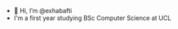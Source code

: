 - 👋 Hi, I’m @exhabafti
- I'm a first year studying BSc Computer Science at UCL
<!---
bini6923/bini6923 is a ✨ special ✨ repository because its `README.md` (this file) appears on your GitHub profile.
You can click the Preview link to take a look at your changes.
--->
